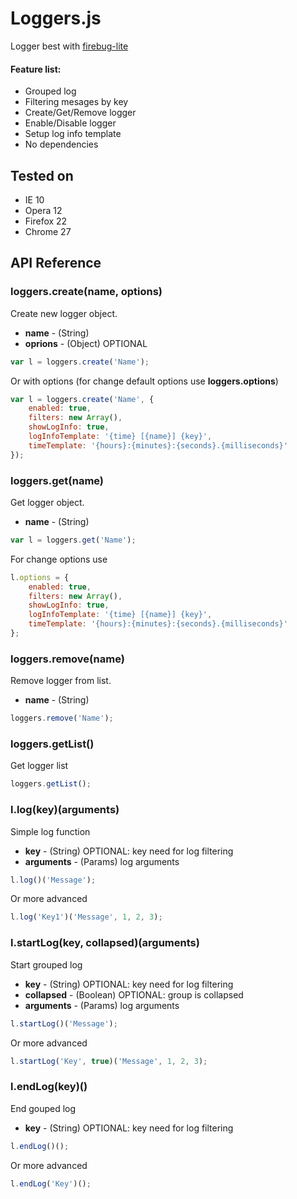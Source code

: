 # Loggers.js

Logger best with [firebug-lite](https://getfirebug.com/firebuglite)

#### Feature list:

 * Grouped log
 * Filtering mesages by key
 * Create/Get/Remove logger
 * Enable/Disable logger
 * Setup log info template
 * No dependencies

## Tested on

 * IE 10
 * Opera 12
 * Firefox 22
 * Chrome 27


##  API Reference

### **loggers.create(name, options)**
Create new logger object.

* **name** - (String) 
* **oprions** - (Object) OPTIONAL

```javascript
var l = loggers.create('Name');
```
Or with options (for change default options use **loggers.options**)
```javascript
var l = loggers.create('Name', {
	enabled: true,
    filters: new Array(),
    showLogInfo: true,
    logInfoTemplate: '{time} [{name}] {key}',
    timeTemplate: '{hours}:{minutes}:{seconds}.{milliseconds}'
});
```

### **loggers.get(name)**
Get logger object.

* **name** - (String) 

```javascript
var l = loggers.get('Name');
```

For change options use
```javascript
l.options = {
    enabled: true,
    filters: new Array(),
    showLogInfo: true,
    logInfoTemplate: '{time} [{name}] {key}',
    timeTemplate: '{hours}:{minutes}:{seconds}.{milliseconds}'
};
```


### **loggers.remove(name)**
Remove logger from list.

* **name** - (String) 

```javascript
loggers.remove('Name');
```

### **loggers.getList()**
Get logger list

```javascript
loggers.getList();
```

### **l.log(key)(arguments)**
Simple log function

* **key** - (String) OPTIONAL: key need for log filtering
* **arguments** - (Params) log arguments

```javascript
l.log()('Message');
```
Or more advanced
```javascript
l.log('Key1')('Message', 1, 2, 3);
```

### **l.startLog(key, collapsed)(arguments)**

Start grouped log

* **key** - (String) OPTIONAL: key need for log filtering
* **collapsed** - (Boolean) OPTIONAL: group is collapsed
* **arguments** - (Params) log arguments

```javascript
l.startLog()('Message');
```
Or more advanced
```javascript
l.startLog('Key', true)('Message', 1, 2, 3);
```

### **l.endLog(key)()**

End gouped log

* **key** - (String) OPTIONAL: key need for log filtering

```javascript
l.endLog()();
```
Or more advanced
```javascript
l.endLog('Key')();
```

